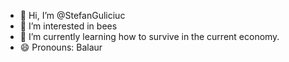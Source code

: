 - 👋 Hi, I’m @StefanGuliciuc
- 👀 I’m interested in bees
- 🌱 I’m currently learning how to survive in the current economy.
- 😄 Pronouns: Balaur

<!---
StefanGuliciuc/StefanGuliciuc is a ✨ special ✨ repository because its `README.md` (this file) appears on your GitHub profile.
You can click the Preview link to take a look at your changes.
--->
